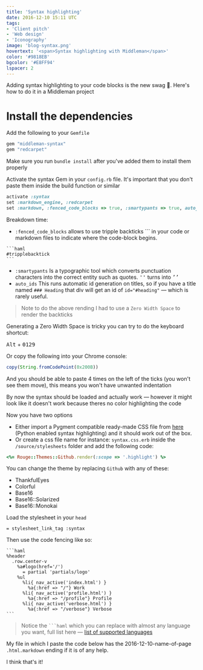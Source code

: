 ```yaml
---
title: 'Syntax highlighting'
date: 2016-12-10 15:11 UTC
tags:
- 'Client pitch'
- 'Web design'
- 'Iconography'
image: 'blog-syntax.png'
hovertext: '<span>Syntax highlighting with Middleman</span>'
color: '#9818EB'
bgcolor: '#E8FF94'
lspacer: 2
---
```



Adding syntax highlighting to your code blocks is the new swag 💯. Here's how to do it in a Middleman project

# Install the dependencies

Add the following to your `Gemfile`

```ruby
gem "middleman-syntax"
gem "redcarpet"
```

Make sure you run `bundle install` after you've added them to install them properly

Activate the syntax Gem in your `config.rb` file. It's important that you don't paste them
inside the build function or similar

```ruby
activate :syntax
set :markdown_engine, :redcarpet
set :markdown, :fenced_code_blocks => true, :smartypants => true, auto_ids: false
```

Breakdown time:

- `:fenced_code_blocks` allows to use tripple backticks &#x60;&#x60;&#x60;
in your code or markdown files to indicate where the code-block begins.

```haml
​​​​```haml
#tripplebacktick
​​​​```
```

- `:smartypants` Is a typographic tool which converts punctuation characters into the correct entity such as quotes. <kbd>''</kbd> turns into <kbd>&rsquo;&rsquo;</kbd>
- `auto_ids` This runs automatic id generation on titles, so if you have a title named `### Heading` that div will get an id of `id="#heading"` — which is rarely useful.

>Note to do the above rending I had to use a `Zero Width Space` to render the backticks

Generating a Zero Width Space is tricky you can try to do the keyboard shortcut:

<kbd>Alt</kbd> + <kbd>0</kbd><kbd>1</kbd><kbd>2</kbd><kbd>9</kbd>

Or copy the following into your Chrome console:

```javascript
copy(String.fromCodePoint(0x200B))
```

And you should be able to paste 4 times on the left of the ticks (you won't see them move), this means you won't have unwanted indentation

By now the syntax should be loaded and actually work — however it might look like it doesn't work because theres no color highlighting the code

Now you have two options

- Either import a Pygment compatible ready-made CSS file from [here][218919b1] (Python enabled syntax highlighting) and it should work out of the box.
- Or create a css file name for instance: `syntax.css.erb` inside the `/source/stylesheets` folder and add the following code:

```ruby
<%= Rouge::Themes::Github.render(:scope => '.highlight') %>
```

You can change the theme by replacing `Github` with any of these:

- ThankfulEyes
- Colorful
- Base16
- Base16::Solarized
- Base16::Monokai

Load the stylesheet in your `head`

```haml
= stylesheet_link_tag :syntax
```

Then use the code fencing like so:

```haml
​​​​```haml
%header
  .row.center-v
    %a#logo(href='/')
      = partial 'partials/logo'
    %ul
      %li{ nav_active('index.html') }
        %a{:href => "/"} Work
      %li{ nav_active('profile.html') }
        %a{:href => "/profile"} Profile
      %li{ nav_active('verbose.html') }
        %a{:href => "/verbose"} Verbose
​​​​```
```
>Notice the <code>```haml</code> which you can replace with almost any language you want, full list here — [list of supported languages][467c66d3]

My file in which I paste the code below has the 2016-12-10-name-of-page `.html.markdown` ending if it is of any help.

I think that's it!


  [218919b1]: https://github.com/richleland/pygments-css "pygments"
  [467c66d3]: https://github.com/jneen/rouge/wiki/List-of-supported-languages-and-lexers "supported language"
